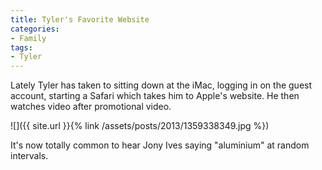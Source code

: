 ```yaml
---
title: Tyler's Favorite Website
categories:
- Family
tags:
- Tyler
---
```


Lately Tyler has taken to sitting down at the iMac, logging in on the guest account, starting a Safari which takes him to Apple's website. He then watches video after promotional video.

![]({{ site.url }}{% link /assets/posts/2013/1359338349.jpg %})

It's now totally common to hear Jony Ives saying "aluminium" at random intervals.
